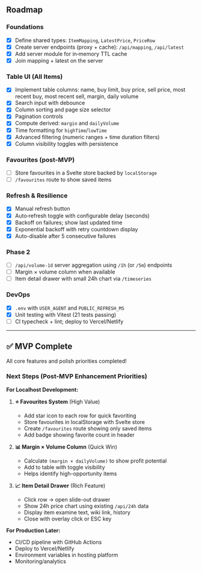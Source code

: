 ## Roadmap

### Foundations

-   [x] Define shared types: `ItemMapping`, `LatestPrice`, `PriceRow`
-   [x] Create server endpoints (proxy + cache): `/api/mapping`, `/api/latest`
-   [x] Add server module for in‑memory TTL cache
-   [x] Join mapping + latest on the server

### Table UI (All Items)

-   [x] Implement table columns: name, buy limit, buy price, sell price, most recent buy, most recent sell, margin, daily volume
-   [x] Search input with debounce
-   [x] Column sorting and page size selector
-   [x] Pagination controls
-   [x] Compute derived: `margin` and `dailyVolume`
-   [x] Time formatting for `highTime`/`lowTime`
-   [x] Advanced filtering (numeric ranges + time duration filters)
-   [x] Column visibility toggles with persistence

### Favourites (post-MVP)

-   [ ] Store favourites in a Svelte store backed by `localStorage`
-   [ ] `/favourites` route to show saved items

### Refresh & Resilience

-   [x] Manual refresh button
-   [x] Auto‑refresh toggle with configurable delay (seconds)
-   [x] Backoff on failures; show last updated time
-   [x] Exponential backoff with retry countdown display
-   [x] Auto-disable after 5 consecutive failures

### Phase 2

-   [ ] `/api/volume-1d` server aggregation using `/1h` (or `/5m`) endpoints
-   [ ] Margin × volume column when available
-   [ ] Item detail drawer with small 24h chart via `/timeseries`

### DevOps

-   [x] `.env` with `USER_AGENT` and `PUBLIC_REFRESH_MS`
-   [x] Unit testing with Vitest (21 tests passing)
-   [ ] CI typecheck + lint; deploy to Vercel/Netlify

---

## ✅ MVP Complete

All core features and polish priorities completed!

### Next Steps (Post-MVP Enhancement Priorities)

**For Localhost Development:**

1. **⭐ Favourites System** (High Value)
   - Add star icon to each row for quick favoriting
   - Store favourites in localStorage with Svelte store
   - Create `/favourites` route showing only saved items
   - Add badge showing favorite count in header

2. **📊 Margin × Volume Column** (Quick Win)
   - Calculate `(margin × dailyVolume)` to show profit potential
   - Add to table with toggle visibility
   - Helps identify high-opportunity items

3. **📈 Item Detail Drawer** (Rich Feature)
   - Click row → open slide-out drawer
   - Show 24h price chart using existing `/api/24h` data
   - Display item examine text, wiki link, history
   - Close with overlay click or ESC key

**For Production Later:**
- CI/CD pipeline with GitHub Actions
- Deploy to Vercel/Netlify
- Environment variables in hosting platform
- Monitoring/analytics
